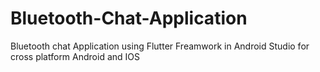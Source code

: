 # Bluetooth-Chat-Application
Bluetooth chat Application using Flutter Freamwork in Android Studio for cross platform Android and IOS 
